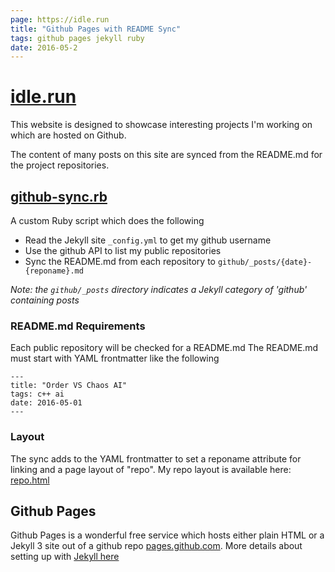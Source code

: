 ```yaml
---
page: https://idle.run
title: "Github Pages with README Sync"
tags: github pages jekyll ruby
date: 2016-05-2
---
```


# [idle.run](http://idle.run)

This website is designed to showcase interesting projects I'm working on which are hosted on Github.

The content of many posts on this site are synced from the README.md for the project repositories.

## [github-sync.rb](https://github.com/idlerun/idlerun.github.io/blob/master/github-sync.rb)
A custom Ruby script which does the following

* Read the Jekyll site `_config.yml` to get my github username
* Use the github API to list my public repositories
* Sync the README.md from each repository to `github/_posts/{date}-{reponame}.md`

_Note: the `github/_posts` directory indicates a Jekyll category of 'github' containing posts_

### README.md Requirements
Each public repository will be checked for a README.md
The README.md must start with YAML frontmatter like the following

```text
---
title: "Order VS Chaos AI"
tags: c++ ai
date: 2016-05-01
---
```

### Layout
The sync adds to the YAML frontmatter to set a reponame attribute for linking and a page layout of "repo".
My repo layout is available here: [repo.html](https://github.com/idlerun/idlerun.github.io/blob/master/_layouts/repo.html)

## Github Pages
Github Pages is a wonderful free service which hosts either plain HTML or a Jekyll 3 site out of a github repo
[pages.github.com](https://pages.github.com).
More details about setting up with [Jekyll here](https://help.github.com/articles/about-github-pages-and-jekyll/)
